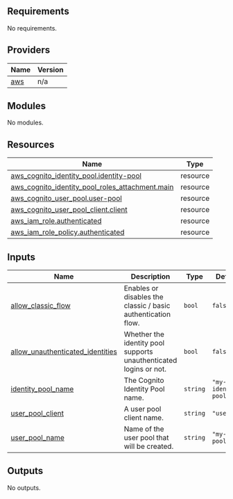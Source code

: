 <!-- BEGIN_TF_DOCS -->
## Requirements

No requirements.

## Providers

| Name | Version |
|------|---------|
| <a name="provider_aws"></a> [aws](#provider\_aws) | n/a |

## Modules

No modules.

## Resources

| Name | Type |
|------|------|
| [aws_cognito_identity_pool.identity-pool](https://registry.terraform.io/providers/hashicorp/aws/latest/docs/resources/cognito_identity_pool) | resource |
| [aws_cognito_identity_pool_roles_attachment.main](https://registry.terraform.io/providers/hashicorp/aws/latest/docs/resources/cognito_identity_pool_roles_attachment) | resource |
| [aws_cognito_user_pool.user-pool](https://registry.terraform.io/providers/hashicorp/aws/latest/docs/resources/cognito_user_pool) | resource |
| [aws_cognito_user_pool_client.client](https://registry.terraform.io/providers/hashicorp/aws/latest/docs/resources/cognito_user_pool_client) | resource |
| [aws_iam_role.authenticated](https://registry.terraform.io/providers/hashicorp/aws/latest/docs/resources/iam_role) | resource |
| [aws_iam_role_policy.authenticated](https://registry.terraform.io/providers/hashicorp/aws/latest/docs/resources/iam_role_policy) | resource |

## Inputs

| Name | Description | Type | Default | Required |
|------|-------------|------|---------|:--------:|
| <a name="input_allow_classic_flow"></a> [allow\_classic\_flow](#input\_allow\_classic\_flow) | Enables or disables the classic / basic authentication flow. | `bool` | `false` | no |
| <a name="input_allow_unauthenticated_identities"></a> [allow\_unauthenticated\_identities](#input\_allow\_unauthenticated\_identities) | Whether the identity pool supports unauthenticated logins or not. | `bool` | `false` | no |
| <a name="input_identity_pool_name"></a> [identity\_pool\_name](#input\_identity\_pool\_name) | The Cognito Identity Pool name. | `string` | `"my-identity-pool"` | no |
| <a name="input_user_pool_client"></a> [user\_pool\_client](#input\_user\_pool\_client) | A user pool client name. | `string` | `"user1"` | no |
| <a name="input_user_pool_name"></a> [user\_pool\_name](#input\_user\_pool\_name) | Name of the user pool that will be created. | `string` | `"my-user-pool"` | no |

## Outputs

No outputs.
<!-- END_TF_DOCS -->